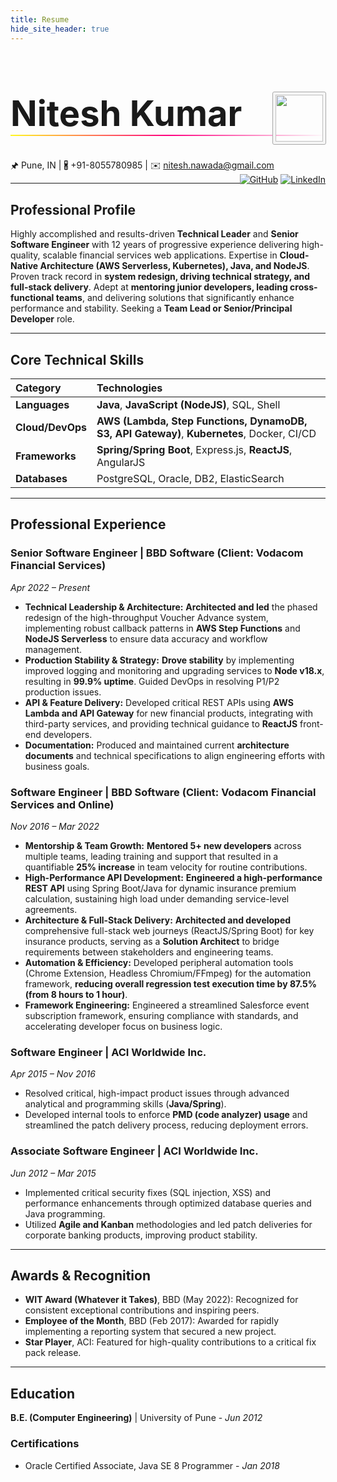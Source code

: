 ```yaml
---
title: Resume
hide_site_header: true
---
```

<h1 id="nitesh-kumar" style="font-size: 4em; border-bottom: 2px solid transparent; border-image: linear-gradient(0.25turn, rgba(255, 249, 34), rgba(255, 0, 128), rgba(56, 2, 155, 0)); border-image-slice: 1;">
  Nitesh Kumar
  <img src="https://avatars.githubusercontent.com/u/20726043" style="float: right; width: 1.35em; margin-bottom: -0.3em; border: solid whitesmoke 4px; border-radius: 2px; outline: solid darkgrey 1px;">
</h1>

🖈 Pune, IN | 🖁 +91-8055780985 | ✉ nitesh.nawada@gmail.com
<span style="float: right">
  [![GitHub](https://img.shields.io/badge/GitHub-%23121011.svg?logo=github&logoColor=white)](https://github.com/niteshnawada)
  [![LinkedIn](https://img.shields.io/badge/LinkedIn-0A66C2?logo=linkedin&logoColor=fff)](https://www.linkedin.com/in/niteshnawada)
</span>

---
## Professional Profile

Highly accomplished and results-driven **Technical Leader** and **Senior Software Engineer** with 12 years of progressive experience delivering high-quality, scalable financial services web applications. Expertise in **Cloud-Native Architecture (AWS Serverless, Kubernetes), Java, and NodeJS**. Proven track record in **system redesign, driving technical strategy, and full-stack delivery**. Adept at **mentoring junior developers, leading cross-functional teams**, and delivering solutions that significantly enhance performance and stability. Seeking a **Team Lead or Senior/Principal Developer** role.

---
## Core Technical Skills

| Category | Technologies |
| :--- | :--- |
| **Languages** | **Java**, **JavaScript (NodeJS)**, SQL, Shell |
| **Cloud/DevOps** | **AWS (Lambda, Step Functions, DynamoDB, S3, API Gateway)**, **Kubernetes**, Docker, CI/CD |
| **Frameworks** | **Spring/Spring Boot**, Express.js, **ReactJS**, AngularJS |
| **Databases** | PostgreSQL, Oracle, DB2, ElasticSearch |

---
## Professional Experience

### Senior Software Engineer | BBD Software (Client: Vodacom Financial Services)
*Apr 2022 – Present*

* **Technical Leadership & Architecture:** **Architected and led** the phased redesign of the high-throughput Voucher Advance system, implementing robust callback patterns in **AWS Step Functions** and **NodeJS Serverless** to ensure data accuracy and workflow management.
* **Production Stability & Strategy:** **Drove stability** by implementing improved logging and monitoring and upgrading services to **Node v18.x**, resulting in **99.9% uptime**. Guided DevOps in resolving P1/P2 production issues.
* **API & Feature Delivery:** Developed critical REST APIs using **AWS Lambda and API Gateway** for new financial products, integrating with third-party services, and providing technical guidance to **ReactJS** front-end developers.
* **Documentation:** Produced and maintained current **architecture documents** and technical specifications to align engineering efforts with business goals.

### Software Engineer | BBD Software (Client: Vodacom Financial Services and Online)
*Nov 2016 – Mar 2022*

* **Mentorship & Team Growth:** **Mentored 5+ new developers** across multiple teams, leading training and support that resulted in a quantifiable **25% increase** in team velocity for routine contributions.
* **High-Performance API Development:** **Engineered a high-performance REST API** using Spring Boot/Java for dynamic insurance premium calculation, sustaining high load under demanding service-level agreements.
* **Architecture & Full-Stack Delivery:** **Architected and developed** comprehensive full-stack web journeys (ReactJS/Spring Boot) for key insurance products, serving as a **Solution Architect** to bridge requirements between stakeholders and engineering teams.
* **Automation & Efficiency:** Developed peripheral automation tools (Chrome Extension, Headless Chromium/FFmpeg) for the automation framework, **reducing overall regression test execution time by 87.5% (from 8 hours to 1 hour)**.
* **Framework Engineering:** Engineered a streamlined Salesforce event subscription framework, ensuring compliance with standards, and accelerating developer focus on business logic.

### Software Engineer | ACI Worldwide Inc.
*Apr 2015 – Nov 2016*

* Resolved critical, high-impact product issues through advanced analytical and programming skills (**Java/Spring**).
* Developed internal tools to enforce **PMD (code analyzer) usage** and streamlined the patch delivery process, reducing deployment errors.

### Associate Software Engineer | ACI Worldwide Inc.
*Jun 2012 – Mar 2015*

* Implemented critical security fixes (SQL injection, XSS) and performance enhancements through optimized database queries and Java programming.
* Utilized **Agile and Kanban** methodologies and led patch deliveries for corporate banking products, improving product stability.

---

## Awards & Recognition

* **WIT Award (Whatever it Takes)**, BBD (May 2022): Recognized for consistent exceptional contributions and inspiring peers.
* **Employee of the Month**, BBD (Feb 2017): Awarded for rapidly implementing a reporting system that secured a new project.
* **Star Player**, ACI: Featured for high-quality contributions to a critical fix pack release.

---

## Education

**B.E. (Computer Engineering)** | University of Pune - *Jun 2012*

### Certifications

* Oracle Certified Associate, Java SE 8 Programmer - *Jan 2018*
